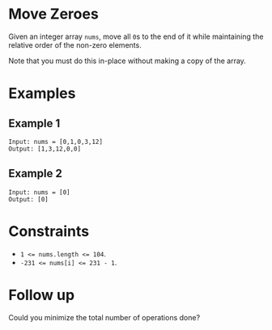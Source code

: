 # Move Zeroes

Given an integer array `nums`, move all `0`s to the end of it while maintaining
the relative order of the non-zero elements.

Note that you must do this in-place without making a copy of the array.

# Examples

## Example 1

```text
Input: nums = [0,1,0,3,12]
Output: [1,3,12,0,0]
```

## Example 2

```text
Input: nums = [0]
Output: [0]
```

# Constraints

- `1 <= nums.length <= 104`.
- `-231 <= nums[i] <= 231 - 1`.

# Follow up

Could you minimize the total number of operations done?

